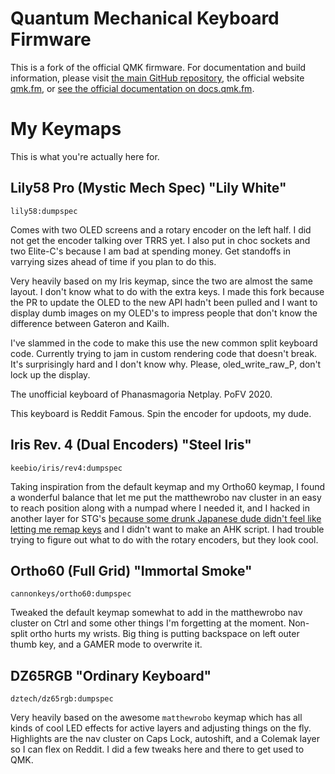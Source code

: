 # Quantum Mechanical Keyboard Firmware

This is a fork of the official QMK firmware. For documentation and build information, please visit [the main GitHub repository](https://github.com/qmk/qmk_firmware/), the official website [qmk.fm](https://qmk.fm), or [see the official documentation on docs.qmk.fm](https://docs.qmk.fm).

# My Keymaps

This is what you're actually here for.

## Lily58 Pro (Mystic Mech Spec) "Lily White"

``lily58:dumpspec``

Comes with two OLED screens and a rotary encoder on the left half. I did not get the encoder talking over TRRS yet. I also put in choc sockets and two Elite-C's because I am bad at spending money. Get standoffs in varrying sizes ahead of time if you plan to do this.

Very heavily based on my Iris keymap, since the two are almost the same layout. I don't know what to do with the extra keys. I made this fork because the PR to update the OLED to the new API hadn't been pulled and I want to display dumb images on my OLED's to impress people that don't know the difference between Gateron and Kailh.

I've slammed in the code to make this use the new common split keyboard code. Currently trying to jam in custom rendering code that doesn't break. It's surprisingly hard and I don't know why. Please, oled_write_raw_P, don't lock up the display.

The unofficial keyboard of Phanasmagoria Netplay. PoFV 2020.

This keyboard is Reddit Famous. Spin the encoder for updoots, my dude.

## Iris Rev. 4 (Dual Encoders) "Steel Iris"

``keebio/iris/rev4:dumpspec``

Taking inspiration from the default keymap and my Ortho60 keymap, I found a wonderful balance that let me put the matthewrobo nav cluster in an easy to reach position along with a numpad where I needed it, and I hacked in another layer for STG's [because some drunk Japanese dude didn't feel like letting me remap keys](https://twitter.com/zun_code) and I didn't want to make an AHK script. I had trouble trying to figure out what to do with the rotary encoders, but they look cool.

## Ortho60 (Full Grid) "Immortal Smoke"

``cannonkeys/ortho60:dumpspec``

Tweaked the default keymap somewhat to add in the matthewrobo nav cluster on Ctrl and some other things I'm forgetting at the moment. Non-split ortho hurts my wrists. Big thing is putting backspace on left outer thumb key, and a GAMER mode to overwrite it.

## DZ65RGB "Ordinary Keyboard"

``dztech/dz65rgb:dumpspec``

Very heavily based on the awesome ``matthewrobo`` keymap which has all kinds of cool LED effects for active layers and adjusting things on the fly. Highlights are the nav cluster on Caps Lock, autoshift, and a Colemak layer so I can flex on Reddit. I did a few tweaks here and there to get used to QMK.

